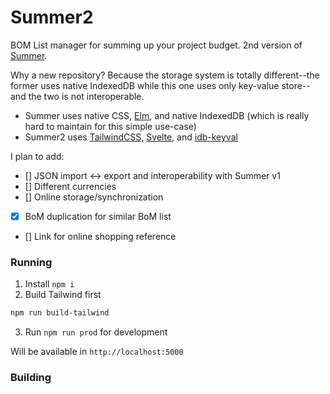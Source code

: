 # Summer2

BOM List manager for summing up your project budget. 2nd version of [Summer](https://github.com/vmasdani/summer).  

Why a new repository? Because the storage system is totally different--the former uses native IndexedDB while this one uses only key-value store--and the two is not interoperable.

- Summer uses native CSS, [Elm](https://elm-lang.org/), and native IndexedDB (which is really hard to maintain for this simple use-case)
- Summer2 uses [TailwindCSS](https://tailwindcss.com/), [Svelte](https://svelte.dev/), and [idb-keyval](https://github.com/jakearchibald/idb-keyval)

I plan to add:
- [] JSON import <-> export and interoperability with Summer v1
- [] Different currencies
- [] Online storage/synchronization
- [x] BoM duplication for similar BoM list
- [] Link for online shopping reference

### Running
1. Install `npm i`
2. Build Tailwind first
```sh
npm run build-tailwind
```
3. Run `npm run prod` for development

Will be available in `http://localhost:5000`   

### Building
